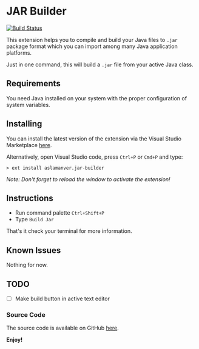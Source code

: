 # JAR Builder

[![Build Status](https://travis-ci.org/aslamanver/jar-builder.svg?branch=master)](https://travis-ci.org/aslamanver/jar-builder)

This extension helps you to compile and build your Java files to `.jar`  package format which you can import among many Java application platforms.

Just in one command, this will build a `.jar` file from your active Java class.

## Requirements

You need Java installed on your system with the proper configuration of system variables.

## Installing

You can install the latest version of the extension via the Visual Studio Marketplace [here](https://marketplace.visualstudio.com/items?itemName=aslamanver.jar-builder).

Alternatively, open Visual Studio code, press `Ctrl+P` or `Cmd+P` and type:

    > ext install aslamanver.jar-builder

*Note: Don't forget to reload the window to activate the extension!*

## Instructions

* Run command palette `Ctrl+Shift+P`
* Type `Build Jar`

That's it check your terminal for more information.

## Known Issues

Nothing for now.

## TODO

- [ ] Make build button in active text editor

### Source Code

The source code is available on GitHub [here](https://github.com/aslamanver/jar-builder).

**Enjoy!**
